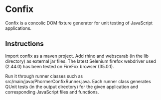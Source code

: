 Confix
======

Confix is a concolic DOM fixture generator for unit testing of JavaScript applications.

Instructions
-----------------

Import confix as a maven project. Add rhino and webscarab (in the lib directory) as external jar files. The latest Selenium firefox webdriver used (2.44.0) has been tested on FireFox browser (35.0.1). 

Run it through runner classes such as src/main/java/PhormerConfixRunner.java. Each runner class generates QUnit tests (in the output directory) for the given application and corresponding JavaScript files and functions.
